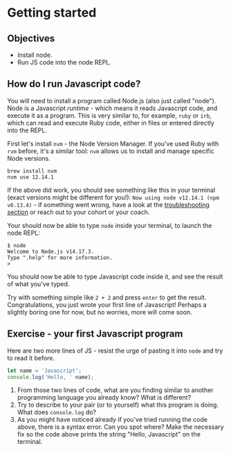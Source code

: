 # Getting started

## Objectives

 * Install node.
 * Run JS code into the node REPL.

## How do I run Javascript code?

You will need to install a program called Node.js (also just called "node"). Node is a Javascript *runtime* - which means it reads Javascript code, and execute it as a program. This is very similar to, for example, `ruby` or `irb`, which can read and execute Ruby code, either in files or entered directly into the REPL.

First let's install `nvm` - the Node Version Manager. If you've used Ruby with `rvm` before, it's a similar tool: `nvm` allows us to install and manage specific Node versions. 

```
brew install nvm
nvm use 12.14.1
```

If the above did work, you should see something like this in your terminal (exact versions might be different for you!): `Now using node v12.14.1 (npm v6.13.4)` - if something went wrong, have a look at the [troubleshooting section](https://github.com/nvm-sh/nvm#troubleshooting-on-macos) or reach out to your cohort or your coach.

Your should now be able to type `node` inside your terminal, to launch the node REPL: 
```
$ node
Welcome to Node.js v14.17.3.
Type ".help" for more information.
> 
```

You should now be able to type Javascript code inside it, and see the result of what you've typed. 

Try with something simple like `2 + 2` and press `enter` to get the result. Congratulations, you just wrote your first line of Javascript! Perhaps a slightly boring one for now, but no worries, more will come soon.

## Exercise - your first Javascript program

Here are two more lines of JS - resist the urge of pasting it into `node` and try to read it before.

```javascript
let name = 'Javascript';
console.log('Hello, ' name);
```

1. From those two lines of code, what are you finding similar to another programming language you already know? What is different?
2. Try to describe to your pair (or to yourself) what this program is doing. What does `console.log` do?
3. As you might have noticed already if you've tried running the code above, there is a syntax error. Can you spot where? Make the necessary fix so the code above prints the string "Hello, Javascript" on the terminal.


